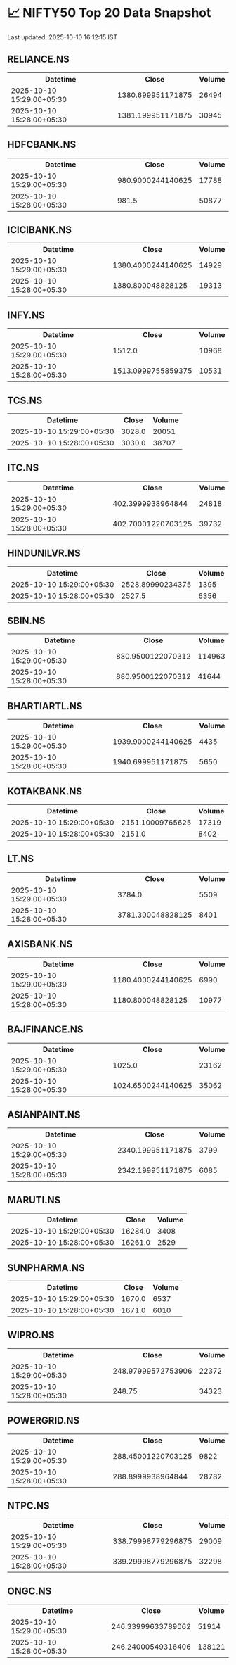 # 📈 NIFTY50 Top 20 Data Snapshot

Last updated: 2025-10-10 16:12:15 IST

## RELIANCE.NS

<table>
  <tr><th>Datetime</th><th>Close</th><th>Volume</th></tr>
  <tr><td>2025-10-10 15:29:00+05:30</td><td>1380.699951171875</td><td>26494</td></tr>
  <tr><td>2025-10-10 15:28:00+05:30</td><td>1381.199951171875</td><td>30945</td></tr>
</table>

## HDFCBANK.NS

<table>
  <tr><th>Datetime</th><th>Close</th><th>Volume</th></tr>
  <tr><td>2025-10-10 15:29:00+05:30</td><td>980.9000244140625</td><td>17788</td></tr>
  <tr><td>2025-10-10 15:28:00+05:30</td><td>981.5</td><td>50877</td></tr>
</table>

## ICICIBANK.NS

<table>
  <tr><th>Datetime</th><th>Close</th><th>Volume</th></tr>
  <tr><td>2025-10-10 15:29:00+05:30</td><td>1380.4000244140625</td><td>14929</td></tr>
  <tr><td>2025-10-10 15:28:00+05:30</td><td>1380.800048828125</td><td>19313</td></tr>
</table>

## INFY.NS

<table>
  <tr><th>Datetime</th><th>Close</th><th>Volume</th></tr>
  <tr><td>2025-10-10 15:29:00+05:30</td><td>1512.0</td><td>10968</td></tr>
  <tr><td>2025-10-10 15:28:00+05:30</td><td>1513.0999755859375</td><td>10531</td></tr>
</table>

## TCS.NS

<table>
  <tr><th>Datetime</th><th>Close</th><th>Volume</th></tr>
  <tr><td>2025-10-10 15:29:00+05:30</td><td>3028.0</td><td>20051</td></tr>
  <tr><td>2025-10-10 15:28:00+05:30</td><td>3030.0</td><td>38707</td></tr>
</table>

## ITC.NS

<table>
  <tr><th>Datetime</th><th>Close</th><th>Volume</th></tr>
  <tr><td>2025-10-10 15:29:00+05:30</td><td>402.3999938964844</td><td>24818</td></tr>
  <tr><td>2025-10-10 15:28:00+05:30</td><td>402.70001220703125</td><td>39732</td></tr>
</table>

## HINDUNILVR.NS

<table>
  <tr><th>Datetime</th><th>Close</th><th>Volume</th></tr>
  <tr><td>2025-10-10 15:29:00+05:30</td><td>2528.89990234375</td><td>1395</td></tr>
  <tr><td>2025-10-10 15:28:00+05:30</td><td>2527.5</td><td>6356</td></tr>
</table>

## SBIN.NS

<table>
  <tr><th>Datetime</th><th>Close</th><th>Volume</th></tr>
  <tr><td>2025-10-10 15:29:00+05:30</td><td>880.9500122070312</td><td>114963</td></tr>
  <tr><td>2025-10-10 15:28:00+05:30</td><td>880.9500122070312</td><td>41644</td></tr>
</table>

## BHARTIARTL.NS

<table>
  <tr><th>Datetime</th><th>Close</th><th>Volume</th></tr>
  <tr><td>2025-10-10 15:29:00+05:30</td><td>1939.9000244140625</td><td>4435</td></tr>
  <tr><td>2025-10-10 15:28:00+05:30</td><td>1940.699951171875</td><td>5650</td></tr>
</table>

## KOTAKBANK.NS

<table>
  <tr><th>Datetime</th><th>Close</th><th>Volume</th></tr>
  <tr><td>2025-10-10 15:29:00+05:30</td><td>2151.10009765625</td><td>17319</td></tr>
  <tr><td>2025-10-10 15:28:00+05:30</td><td>2151.0</td><td>8402</td></tr>
</table>

## LT.NS

<table>
  <tr><th>Datetime</th><th>Close</th><th>Volume</th></tr>
  <tr><td>2025-10-10 15:29:00+05:30</td><td>3784.0</td><td>5509</td></tr>
  <tr><td>2025-10-10 15:28:00+05:30</td><td>3781.300048828125</td><td>8401</td></tr>
</table>

## AXISBANK.NS

<table>
  <tr><th>Datetime</th><th>Close</th><th>Volume</th></tr>
  <tr><td>2025-10-10 15:29:00+05:30</td><td>1180.4000244140625</td><td>6990</td></tr>
  <tr><td>2025-10-10 15:28:00+05:30</td><td>1180.800048828125</td><td>10977</td></tr>
</table>

## BAJFINANCE.NS

<table>
  <tr><th>Datetime</th><th>Close</th><th>Volume</th></tr>
  <tr><td>2025-10-10 15:29:00+05:30</td><td>1025.0</td><td>23162</td></tr>
  <tr><td>2025-10-10 15:28:00+05:30</td><td>1024.6500244140625</td><td>35062</td></tr>
</table>

## ASIANPAINT.NS

<table>
  <tr><th>Datetime</th><th>Close</th><th>Volume</th></tr>
  <tr><td>2025-10-10 15:29:00+05:30</td><td>2340.199951171875</td><td>3799</td></tr>
  <tr><td>2025-10-10 15:28:00+05:30</td><td>2342.199951171875</td><td>6085</td></tr>
</table>

## MARUTI.NS

<table>
  <tr><th>Datetime</th><th>Close</th><th>Volume</th></tr>
  <tr><td>2025-10-10 15:29:00+05:30</td><td>16284.0</td><td>3408</td></tr>
  <tr><td>2025-10-10 15:28:00+05:30</td><td>16261.0</td><td>2529</td></tr>
</table>

## SUNPHARMA.NS

<table>
  <tr><th>Datetime</th><th>Close</th><th>Volume</th></tr>
  <tr><td>2025-10-10 15:29:00+05:30</td><td>1670.0</td><td>6537</td></tr>
  <tr><td>2025-10-10 15:28:00+05:30</td><td>1671.0</td><td>6010</td></tr>
</table>

## WIPRO.NS

<table>
  <tr><th>Datetime</th><th>Close</th><th>Volume</th></tr>
  <tr><td>2025-10-10 15:29:00+05:30</td><td>248.97999572753906</td><td>22372</td></tr>
  <tr><td>2025-10-10 15:28:00+05:30</td><td>248.75</td><td>34323</td></tr>
</table>

## POWERGRID.NS

<table>
  <tr><th>Datetime</th><th>Close</th><th>Volume</th></tr>
  <tr><td>2025-10-10 15:29:00+05:30</td><td>288.45001220703125</td><td>9822</td></tr>
  <tr><td>2025-10-10 15:28:00+05:30</td><td>288.8999938964844</td><td>28782</td></tr>
</table>

## NTPC.NS

<table>
  <tr><th>Datetime</th><th>Close</th><th>Volume</th></tr>
  <tr><td>2025-10-10 15:29:00+05:30</td><td>338.79998779296875</td><td>29009</td></tr>
  <tr><td>2025-10-10 15:28:00+05:30</td><td>339.29998779296875</td><td>32298</td></tr>
</table>

## ONGC.NS

<table>
  <tr><th>Datetime</th><th>Close</th><th>Volume</th></tr>
  <tr><td>2025-10-10 15:29:00+05:30</td><td>246.33999633789062</td><td>51914</td></tr>
  <tr><td>2025-10-10 15:28:00+05:30</td><td>246.24000549316406</td><td>138121</td></tr>
</table>

